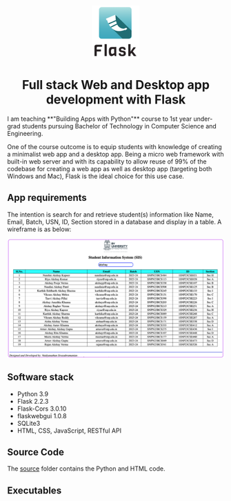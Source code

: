 <p align="center">
  <img src="images/flask.png" width="110" height="125"></img>
</p>

<h1 style="text-align: center">Full stack Web and Desktop app development with Flask</h1>
I am teaching **"Building Apps with Python"** course to 1st year under-grad students pursuing Bachelor of Technology in Computer Science and Engineering.  

One of the course outcome is to equip students with knowledge of creating a minimalist web app and a desktop app.  Being a micro web framework with built-in web server and with its capability to allow reuse of 99% of the codebase for creating a web app as well as desktop app (targeting both Windows and Mac), Flask is the ideal choice for this use case.

## App requirements
The intention is search for and retrieve student(s) information like Name, Email, Batch, USN, ID, Section stored in a database and display in a table.  A wireframe is as below:
<p align="center">
  <img src="images/sis.png"></img>
</p>

## Software stack
- Python 3.9
- Flask 2.2.3
- Flask-Cors 3.0.10
- flaskwebgui 1.0.8
- SQLite3
- HTML, CSS, JavaScript, RESTful API

## Source Code
The [source](https://github.com/svaidyans/Flask/tree/main/source) folder contains the Python and HTML code.

## Executables

